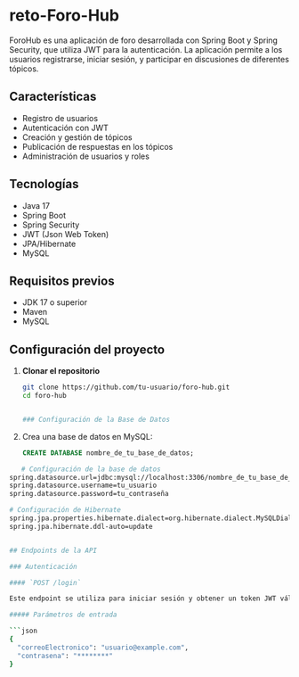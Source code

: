 # reto-Foro-Hub


ForoHub es una aplicación de foro desarrollada con Spring Boot y Spring Security, que utiliza JWT para la autenticación. La aplicación permite a los usuarios registrarse, iniciar sesión, y participar en discusiones de diferentes tópicos.

## Características

- Registro de usuarios
- Autenticación con JWT
- Creación y gestión de tópicos
- Publicación de respuestas en los tópicos
- Administración de usuarios y roles

## Tecnologías

- Java 17
- Spring Boot
- Spring Security
- JWT (Json Web Token)
- JPA/Hibernate
- MySQL

## Requisitos previos

- JDK 17 o superior
- Maven
- MySQL

## Configuración del proyecto

1. **Clonar el repositorio**

   ```bash
   git clone https://github.com/tu-usuario/foro-hub.git
   cd foro-hub


   ### Configuración de la Base de Datos

1. Crea una base de datos en MySQL:

   ```sql
   CREATE DATABASE nombre_de_tu_base_de_datos;
```bash
   # Configuración de la base de datos
spring.datasource.url=jdbc:mysql://localhost:3306/nombre_de_tu_base_de_datos
spring.datasource.username=tu_usuario
spring.datasource.password=tu_contraseña

# Configuración de Hibernate
spring.jpa.properties.hibernate.dialect=org.hibernate.dialect.MySQLDialect
spring.jpa.hibernate.ddl-auto=update


## Endpoints de la API

### Autenticación

#### `POST /login`

Este endpoint se utiliza para iniciar sesión y obtener un token JWT válido.

##### Parámetros de entrada

```json
{
  "correoElectronico": "usuario@example.com",
  "contrasena": "********"
}




